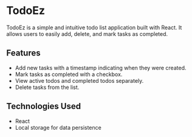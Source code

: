 # TodoEz
TodoEz is a simple and intuitive todo list application built with React. It allows users to easily add, delete, and mark tasks as completed.

## Features

- Add new tasks with a timestamp indicating when they were created.
- Mark tasks as completed with a checkbox.
- View active todos and completed todos separately.
- Delete tasks from the list.

## Technologies Used

- React
- Local storage for data persistence
